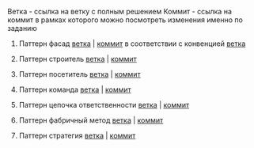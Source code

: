 Ветка - ссылка на ветку с полным решением
Коммит - ссылка на коммит в рамках которого можно посмотреть изменения именно по заданию

1. Паттерн фасад [ветка](https://github.com/losev-al/GoLessons/tree/Lesson1) | [коммит](https://github.com/losev-al/GoLessons/commit/c7496748016a55c82ba7b9f69e8958318ba395fc) в соответствии с конвенцией [ветка](https://github.com/losev-al/GoLessons/tree/Lesson1.Cnv)

2. Паттерн строитель [ветка](https://github.com/losev-al/GoLessons/tree/Lesson2) | [коммит](https://github.com/losev-al/GoLessons/commit/24ee0886126b0aa935e34124e1821037c66406a7)

3. Паттерн посетитель [ветка](https://github.com/losev-al/GoLessons/tree/Lesson3) | [коммит](https://github.com/losev-al/GoLessons/commit/40e83298496b177c55bb2f388c68427edf15dcdc)

4. Паттерн команда [ветка](https://github.com/losev-al/GoLessons/tree/Lesson4) | [коммит](https://github.com/losev-al/GoLessons/commit/357d92a80f86230b7d67eb6cc9145f447b9dfc3d)

5. Паттерн цепочка ответственности [ветка](https://github.com/losev-al/GoLessons/tree/Lesson5) | [коммит](https://github.com/losev-al/GoLessons/commit/20ecfc3cba95260e3de1d3dc67d777001e5f5652)

6. Паттерн фабричный метод [ветка](https://github.com/losev-al/GoLessons/tree/Lesson6) | [коммит](https://github.com/losev-al/GoLessons/commit/4b5cc31e4eee49b703dee9389759868f142a5c78)

7. Паттерн стратегия [ветка](https://github.com/losev-al/GoLessons/tree/Lesson7) | [коммит](https://github.com/losev-al/GoLessons/commit/3dad9157847ab038a63e74a7c2c642a46cc90424)
